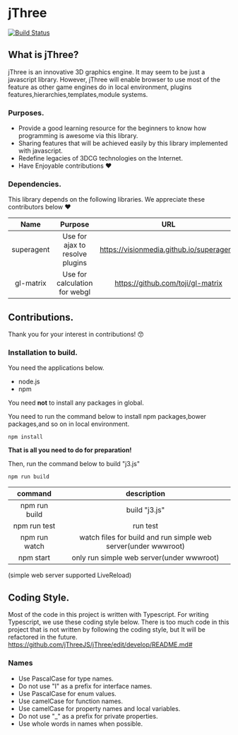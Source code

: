 # jThree
[![Build Status](https://travis-ci.org/jThreeJS/jThree.svg?branch=develop)](https://travis-ci.org/jThreeJS/jThree)


## What is jThree?

jThree is an innovative 3D graphics engine. It may seem to be just a javascript library.
However, jThree will enable browser to use most of the feature as other game engines do in local environment, plugins features,hierarchies,templates,module systems.


### Purposes.

* Provide a good learning resource for the beginners to know how programming is awesome via this library.
* Sharing features that will be achieved easily by this library implemented with javascript.
* Redefine legacies of 3DCG technologies on the Internet.
* Have Enjoyable contributions :heart:


### Dependencies.

This library depends on the following libraries. We appreciate these contributors below :heart:

|Name|Purpose|URL|Memo|
|:-:|:-:|:-:|:-:|
|superagent|Use for ajax to resolve plugins|https://visionmedia.github.io/superagent/||
|gl-matrix|Use for calculation for webgl|https://github.com/toji/gl-matrix||


## Contributions.

Thank you for your interest in contributions!   :kissing_smiling_eyes:


### Installation to build.

You need the applications below.
* node.js
* npm

You need **not** to install any packages in global.

You need to run the command below to install npm packages,bower packages,and so on in local environment.

```shell
npm install
```

**That is all you need to do for preparation!**

Then, run the command below to build "j3.js"

```shell
npm run build
```

|command|description|
|:-:|:-:|
|npm run build|build "j3.js"|
|npm run test|run test|
|npm run watch|watch files for build and run simple web server(under wwwroot)|
|npm start|only run simple web server(under wwwroot)|

(simple web server supported LiveReload)

## Coding Style.

Most of the code in this project is written with Typescript.
For writing Typescript, we use these coding style below.
There is too much code in this project that is not written by following the coding style, but It will be refactored in the future.
https://github.com/jThreeJS/jThree/edit/develop/README.md#


### Names

* Use PascalCase for type names.
* Do not use "I" as a prefix for interface names.
* Use PascalCase for enum values.
* Use camelCase for function names.
* Use camelCase for property names and local variables.
* Do not use "_" as a prefix for private properties.
* Use whole words in names when possible.
